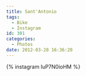 ```yaml
---
title: Sant'Antonio
tags:
  - Bike
  - Instagram
id: 301
categories:
  - Photos
date: 2012-03-28 16:36:20
---
```


{% instagram IuP7N0ioHM %}
